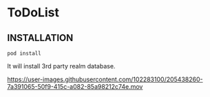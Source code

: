 # ToDoList

## INSTALLATION

```shell
pod install
```
It will install 3rd party realm database.





https://user-images.githubusercontent.com/102283100/205438260-7a391065-50f9-415c-a082-85a98212c74e.mov

